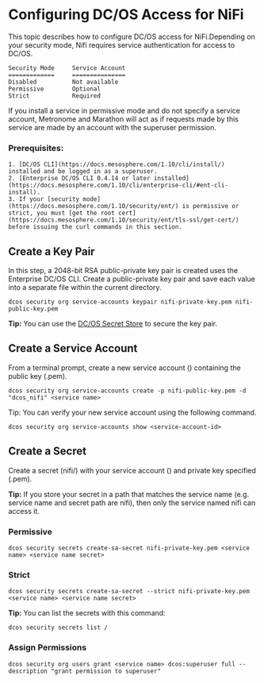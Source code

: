# Configuring DC/OS Access for NiFi

This topic describes how to configure DC/OS access for NiFi.Depending on your security mode, Nifi requires service authentication for access to DC/OS.

    Security Mode     Service Account
    =============     ===============
    Disabled          Not available
    Permissive        Optional
    Strict 	          Required

If you install a service in permissive mode and do not specify a service account, Metronome and Marathon will act as if requests made by this service are made by an account with the superuser permission.

### Prerequisites:

    1. [DC/OS CLI](https://docs.mesosphere.com/1.10/cli/install/) installed and be logged in as a superuser.
    2. [Enterprise DC/OS CLI 0.4.14 or later installed](https://docs.mesosphere.com/1.10/cli/enterprise-cli/#ent-cli-install).
    3. If your [security mode](https://docs.mesosphere.com/1.10/security/ent/) is permissive or strict, you must [get the root cert](https://docs.mesosphere.com/1.10/security/ent/tls-ssl/get-cert/) before issuing the curl commands in this section.

## Create a Key Pair

In this step, a 2048-bit RSA public-private key pair is created uses the Enterprise DC/OS CLI.
Create a public-private key pair and save each value into a separate file within the current directory.

   ```shell
   dcos security org service-accounts keypair nifi-private-key.pem nifi-public-key.pem
   ```  
**Tip:** You can use the [DC/OS Secret Store](https://docs.mesosphere.com/1.10/security/ent/secrets/) to secure the key pair.

## Create a Service Account

From a terminal prompt, create a new service account (<service-account-id>) containing the public key (<your-public-key>.pem).

   ```shell
   dcos security org service-accounts create -p nifi-public-key.pem -d "dcos_nifi" <service name>
   ``` 
Tip: You can verify your new service account using the following command.

   ```shell
   dcos security org service-accounts show <service-account-id>
   ``` 
## Create a Secret

Create a secret (nifi/<secret-name>) with your service account (<service-account-id>) and private key specified (<private-key>.pem).

**Tip:** If you store your secret in a path that matches the service name (e.g. service name and secret path are nifi), then only the service named nifi can access it.

### Permissive     

   ```shell
   dcos security secrets create-sa-secret nifi-private-key.pem <service name> <service name secret>
   ``` 
   
### Strict     

   ```shell
   dcos security secrets create-sa-secret --strict nifi-private-key.pem <service name> <service name secret>
   ```    
**Tip:** You can list the secrets with this command:   
   ```shell
   dcos security secrets list /
   ```    

### Assign Permissions

   ```shell
   dcos security org users grant <service name> dcos:superuser full --description "grant permission to superuser" 
   ```    


